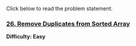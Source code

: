 Click below to read the problem statement.
### [26. Remove Duplicates from Sorted Array](https://leetcode.com/problems/remove-duplicates-from-sorted-array/description/)
**Difficulty: Easy**
